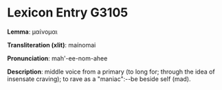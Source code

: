 # Lexicon Entry G3105

**Lemma**: μαίνομαι

**Transliteration (xlit)**: maínomai

**Pronunciation**: mah'-ee-nom-ahee

**Description**:
middle voice from a primary  (to long for; through the idea of insensate craving); to rave as a "maniac":--be beside self (mad).
